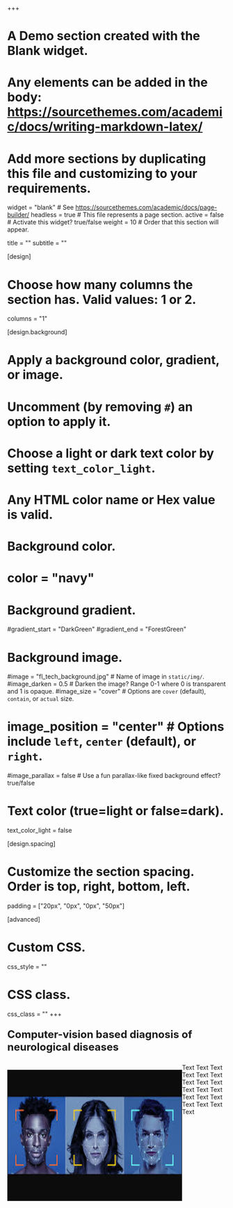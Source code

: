 +++
# A Demo section created with the Blank widget.
# Any elements can be added in the body: https://sourcethemes.com/academic/docs/writing-markdown-latex/
# Add more sections by duplicating this file and customizing to your requirements.

widget = "blank"  # See https://sourcethemes.com/academic/docs/page-builder/
headless = true  # This file represents a page section.
active = false # Activate this widget? true/false
weight = 10  # Order that this section will appear.

title = ""
subtitle = ""

[design]
  # Choose how many columns the section has. Valid values: 1 or 2.
  columns = "1"

[design.background]
  # Apply a background color, gradient, or image.
  #   Uncomment (by removing `#`) an option to apply it.
  #   Choose a light or dark text color by setting `text_color_light`.
  #   Any HTML color name or Hex value is valid.

  # Background color.
  # color = "navy"
  
  # Background gradient.
  #gradient_start = "DarkGreen"
  #gradient_end = "ForestGreen"
  
  # Background image.
  #image = "fl_tech_background.jpg"  # Name of image in `static/img/`.
  #image_darken = 0.5  # Darken the image? Range 0-1 where 0 is transparent and 1 is opaque.
  #image_size = "cover"  #  Options are `cover` (default), `contain`, or `actual` size.
  # image_position = "center"  # Options include `left`, `center` (default), or `right`.
  #image_parallax = false  # Use a fun parallax-like fixed background effect? true/false
  
  # Text color (true=light or false=dark).
  text_color_light = false

[design.spacing]
  # Customize the section spacing. Order is top, right, bottom, left.
  padding = ["20px", "0px", "0px", "50px"]

[advanced]
 # Custom CSS. 
 css_style = ""
 
 # CSS class.
 css_class = ""
+++
<p style="font-size:24px;font-weight: bold">Computer-vision based diagnosis of neurological diseases</p>

<head>
<style>
p.padding {
  padding-left: 6cm;
}
p.padding2 {
  padding-left: 20%;
}
</style>
</head>

<div><p style="float: left;"><img src="download.jpg" height="300px" width="400px" border="1px" padding = "20px"></p><div class="horizontalgap" style="width:50px"></div>
<p class="padding">Text Text Text Text Text Text Text Text Text Text Text Text Text Text Text Text Text Text Text</p>
</div>
